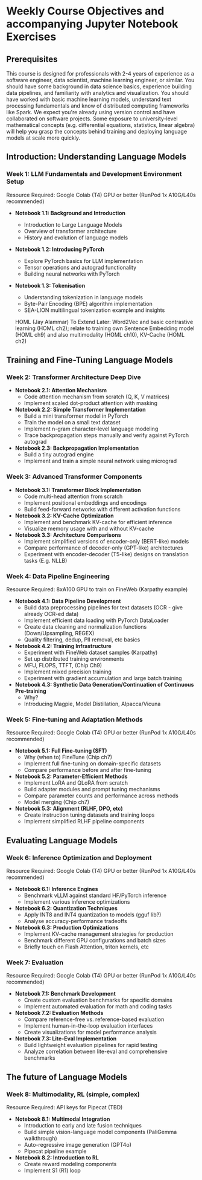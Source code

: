 # Weekly Course Objectives and accompanying Jupyter Notebook Exercises

## Prerequisites

This course is designed for professionals with 2-4 years of experience as a software engineer, data scientist, machine learning engineer, or similar. You should have some background in data science basics, experience building data pipelines, and familiarity with analytics and visualization. You should have worked with basic machine learning models, understand text processing fundamentals and know of distributed computing frameworks like Spark. We expect you're already using version control and have collaborated on software projects. Some exposure to university-level mathematical concepts (e.g. differential equations, statistics, linear algebra) will help you grasp the concepts behind training and deploying language models at scale more quickly.

## Introduction: Understanding Language Models
### Week 1: LLM Fundamentals and Development Environment Setup
Resource Required: Google Colab (T4) GPU or better (RunPod 1x A10G/L40s recommended)
- **Notebook 1.1: Background and Introduction**
  - Introduction to Large Language Models
  - Overview of transformer architecture
  - History and evolution of language models
- **Notebook 1.2: Introducing PyTorch**
  - Explore PyTorch basics for LLM implementation
  - Tensor operations and autograd functionality
  - Building neural networks with PyTorch
- **Notebook 1.3: Tokenisation**
  - Understanding tokenization in language models
  - Byte-Pair Encoding (BPE) algorithm implementation
  - SEA-LION multilingual tokenization example and insights

  HOML (Jay Alammar)
  To Extend Later: Word2Vec and basic contrastive learning (HOML ch2); relate to training own Sentence Embedding model (HOML ch9) and also multimodality (HOML ch10), KV-Cache (HOML ch2)

## Training and Fine-Tuning Language Models
### Week 2: Transformer Architecture Deep Dive
- **Notebook 2.1: Attention Mechanism**
  - Code attention mechanism from scratch (Q, K, V matrices)
  - Implement scaled dot-product attention with masking
- **Notebook 2.2: Simple Transformer Implementation**
  - Build a mini transformer model in PyTorch
  - Train the model on a small text dataset
  - Implement n-gram character-level language modeling
  - Trace backpropagation steps manually and verify against PyTorch autograd
- **Notebook 2.3: Backpropagation Implementation**
  - Build a tiny autograd engine
  - Implement and train a simple neural network using micrograd

### Week 3: Advanced Transformer Components
- **Notebook 3.1: Transformer Block Implementation**
  - Code multi-head attention from scratch
  - Implement positional embeddings and encodings
  - Build feed-forward networks with different activation functions
- **Notebook 3.2: KV-Cache Optimization**
  - Implement and benchmark KV-cache for efficient inference
  - Visualize memory usage with and without KV-cache
- **Notebook 3.3: Architecture Comparisons**
  - Implement simplified versions of encoder-only (BERT-like) models
  - Compare performance of decoder-only (GPT-like) architectures
  - Experiment with encoder-decoder (T5-like) designs on translation tasks (E.g. NLLB)

### Week 4: Data Pipeline Engineering
Resource Required: 8xA100 GPU to train on FineWeb (Karpathy example)
- **Notebook 4.1: Data Pipeline Development**
  - Build data preprocessing pipelines for text datasets (OCR - give already OCR-ed data)
  - Implement efficient data loading with PyTorch DataLoader
  - Create data cleaning and normalization functions (Down/Upsampling, REGEX)
  - Quality filtering, dedup, PII removal, etc basics
- **Notebook 4.2: Training Infrastructure**
  - Experiment with FineWeb dataset samples (Karpathy)
  - Set up distributed training environments
  - MFU, FLOPS, TTFT, (Chip Ch9)
  - Implement mixed precision training
  - Experiment with gradient accumulation and large batch training
- **Notebook 4.3: Synthetic Data Generation/Continuation of Continuous Pre-training**
  - Why? 
  - Introducing Magpie, Model Distillation, Alpacca/Vicuna

### Week 5: Fine-tuning and Adaptation Methods
Resource Required: Google Colab (T4) GPU or better (RunPod 1x A10G/L40s recommended)
- **Notebook 5.1: Full Fine-tuning (SFT)**
  - Why (when to) FineTune (Chip ch7)
  - Implement full fine-tuning on domain-specific datasets
  - Compare performance before and after fine-tuning
- **Notebook 5.2: Parameter-Efficient Methods**
  - Implement LoRA and QLoRA from scratch
  - Build adapter modules and prompt tuning mechanisms
  - Compare parameter counts and performance across methods
  - Model merging (Chip ch7)
- **Notebook 5.3: Alignment (RLHF, DPO, etc)**
  - Create instruction tuning datasets and training loops
  - Implement simplified RLHF pipeline components

## Evaluating Language Models
### Week 6: Inference Optimization and Deployment
Resource Required: Google Colab (T4) GPU or better (RunPod 1x A10G/L40s recommended)
- **Notebook 6.1: Inference Engines**
  - Benchmark vLLM against standard HF/PyTorch inference 
  - Implement various inference optimizations
- **Notebook 6.2: Quantization Techniques**
  - Apply INT8 and INT4 quantization to models (gguf lib?)
  - Analyse accuracy-performance tradeoffs
- **Notebook 6.3: Production Optimizations**
  - Implement KV-cache management strategies for production
  - Benchmark different GPU configurations and batch sizes
  - Briefly touch on Flash Attention, triton kernels, etc 

### Week 7: Evaluation
Resource Required: Google Colab (T4) GPU or better (RunPod 1x A10G/L40s recommended)
- **Notebook 7.1: Benchmark Development**
  - Create custom evaluation benchmarks for specific domains
  - Implement automated evaluation for math and coding tasks
- **Notebook 7.2: Evaluation Methods**
  - Compare reference-free vs. reference-based evaluation
  - Implement human-in-the-loop evaluation interfaces
  - Create visualizations for model performance analysis
- **Notebook 7.3: Lite-Eval Implementation**
  - Build lightweight evaluation pipelines for rapid testing
  - Analyze correlation between lite-eval and comprehensive benchmarks

## The future of Language Models
### Week 8: Multimodality, RL (simple, complex)
Resource Required: API keys for Pipecat (TBD)
- **Notebook 8.1: Multimodal Integration**
  - Introduction to early and late fusion techniques
  - Build simple vision-language model components (PaliGemma walkthrough)
  - Auto-regressive image generation (GPT4o)
  - Pipecat pipeline example
- **Notebook 8.2: Introduction to RL**
  - Create reward modeling components
  - Implement S1 (R1) loop
